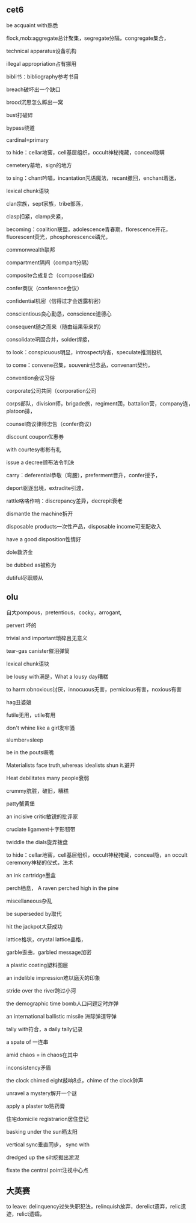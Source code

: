 
## cet6
be acquaint with熟悉

flock,mob:aggregate总计聚集，segregate分隔，congregate集合，

technical apparatus设备机构

illegal appropriation占有挪用

bibli书：bibliography参考书目

breach破坏出一个缺口

brood沉思怎么孵出一窝

bust打破碎

bypass绕道

cardinal=primary

to hide：cellar地窖，cell基层组织，occult神秘掩藏，conceal隐瞒

cemetery墓地，sign的地方

to sing：chant吟唱，incantation咒语魔法，recant撤回，enchant着迷，

lexical chunk语块

clan宗族，sept家族，tribe部落，

clasp扣紧，clamp夹紧，

becoming：coalition联盟，adolescence青春期，florescence开花，fluorescent荧光，phosphorescence磷光，

commonwealth联邦

compartment隔间（compart分隔）

composite合成复合（compose组成）

confer商议（conference会议）

confidential机密（信得过才会透露机密）

conscientious良心勤恳，conscience道德心

consequent随之而来（随由结果带来的）

consolidate巩固合并，solder焊接，

to look：conspicuous明显，introspect内省，speculate推测投机

to come：convene召集，souvenir纪念品，convenant契约，

convention会议习俗

corporate公司共同（corporation公司

corps部队，division师，brigade旅，regiment团，battalion营，company连，platoon排，

counsel商议律师忠告（confer商议）

discount coupon优惠券

with courtesy彬彬有礼

issue a decree颁布法令判决

carry：deferential恭敬（弯腰），preferment晋升，confer授予，

deport驱逐出境，extradite引渡，

rattle咯咯作响：discrepancy差异，decrepit衰老

dismantle the machine拆开

disposable products一次性产品，disposable income可支配收入

have a good disposition性情好

dole救济金

be dubbed as被称为

dutiful尽职顺从

## olu
自大pompous，pretentious，cocky，arrogant,

pervert 坏的







trivial and important琐碎且无意义

tear-gas canister催泪弹筒

lexical chunk语块

be lousy with满是，What a lousy day糟糕

to harm:obnoxious讨厌，innocuous无害，pernicious有害，noxious有害

hag丑婆娘

futile无用，utile有用

don't whine like a girl发牢骚

slumber=sleep

be in the pouts噘嘴

Materialists face truth,whereas idealists shun it.避开

Heat debilitates many people衰弱

crummy肮脏，破旧，糟糕

patty蟹黄堡



an incisive critic敏锐的批评家

cruciate ligament十字形韧带

twiddle the dials旋弄拨盘

to hide：cellar地窖，cell基层组织，occult神秘掩藏，conceal隐，an occult ceremony神秘的仪式，法术

an ink cartridge墨盒

perch栖息，
A raven perched high in the pine

miscellaneous杂乱

be superseded by取代

hit the jackpot大获成功

lattice格状，crystal lattice晶格，

garble歪曲，garbled message加密

a plastic coating塑料图层

an indelible impression难以磨灭的印象

stride over the river跨过小河

the demographic time bomb人口问题定时炸弹

an international ballistic missile 洲际弹道导弹

tally with符合，a daily tally记录

a spate of 一连串

amid chaos = in chaos在其中

inconsistency矛盾

the clock chimed eight敲响8点，chime of the clock钟声

unravel a mystery解开一个谜

apply a plaster to贴药膏

住宅domicile registrarion居住登记

basking under the sun晒太阳

vertical sync垂直同步， sync with

dredged up the silt挖掘出淤泥

fixate the central point注视中心点



## 大英赛



to leave: delinquency过失失职犯法，relinquish放弃，derelict遗弃，relic遗迹，relict遗孀，




